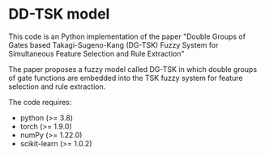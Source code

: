 # DD-TSK model

This code is an Python implementation of the paper "Double Groups of Gates based 
Takagi-Sugeno-Kang (DG-TSK) Fuzzy System for Simultaneous Feature Selection and Rule Extraction"

The paper proposes a fuzzy model called DG-TSK in which double groups of gate
functions are embedded into the TSK fuzzy system for feature selection and rule extraction.

The code requires:
* python (>= 3.8)
* torch (>= 1.9.0)
* numPy (>= 1.22.0)
* scikit-learn (>= 1.0.2)
